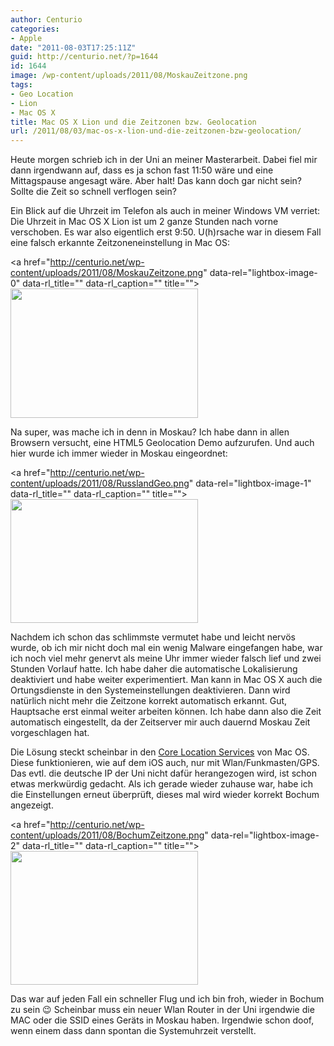 ```yaml
---
author: Centurio
categories:
- Apple
date: "2011-08-03T17:25:11Z"
guid: http://centurio.net/?p=1644
id: 1644
image: /wp-content/uploads/2011/08/MoskauZeitzone.png
tags:
- Geo Location
- Lion
- Mac OS X
title: Mac OS X Lion und die Zeitzonen bzw. Geolocation
url: /2011/08/03/mac-os-x-lion-und-die-zeitzonen-bzw-geolocation/
---
```

Heute morgen schrieb ich in der Uni an meiner Masterarbeit. Dabei fiel mir dann irgendwann auf, dass es ja schon fast 11:50 wäre und eine Mittagspause angesagt wäre. Aber halt! Das kann doch gar nicht sein? Sollte die Zeit so schnell verflogen sein?

Ein Blick auf die Uhrzeit im Telefon als auch in meiner Windows VM verriet: Die Uhrzeit in Mac OS X Lion ist um 2 ganze Stunden nach vorne verschoben. Es war also eigentlich erst 9:50. U(h)rsache war in diesem Fall eine falsch erkannte Zeitzoneneinstellung in Mac OS:

<a href="http://centurio.net/wp-content/uploads/2011/08/MoskauZeitzone.png" data-rel="lightbox-image-0" data-rl\_title="" data-rl\_caption="" title=""><img loading="lazy" src="http://centurio.net/wp-content/uploads/2011/08/MoskauZeitzone-300x207.png" alt="" title="Moskau Zeitzone" width="300" height="207" class="aligncenter size-medium wp-image-1645" srcset="https://centurio.net/wp-content/uploads/2011/08/MoskauZeitzone-300x207.png 300w, https://centurio.net/wp-content/uploads/2011/08/MoskauZeitzone.png 640w" sizes="(max-width: 300px) 100vw, 300px" /></a>

<!--more-->

Na super, was mache ich in denn in Moskau? Ich habe dann in allen Browsern versucht, eine HTML5 Geolocation Demo aufzurufen. Und auch hier wurde ich immer wieder in Moskau eingeordnet:

<a href="http://centurio.net/wp-content/uploads/2011/08/RusslandGeo.png" data-rel="lightbox-image-1" data-rl\_title="" data-rl\_caption="" title=""><img loading="lazy" src="http://centurio.net/wp-content/uploads/2011/08/RusslandGeo-300x198.png" alt="" title="Russland Geolocation" width="300" height="198" class="aligncenter size-medium wp-image-1646" srcset="https://centurio.net/wp-content/uploads/2011/08/RusslandGeo-300x198.png 300w, https://centurio.net/wp-content/uploads/2011/08/RusslandGeo.png 764w" sizes="(max-width: 300px) 100vw, 300px" /></a>

Nachdem ich schon das schlimmste vermutet habe und leicht nervös wurde, ob ich mir nicht doch mal ein wenig Malware eingefangen habe, war ich noch viel mehr genervt als meine Uhr immer wieder falsch lief und zwei Stunden Vorlauf hatte. Ich habe daher die automatische Lokalisierung deaktiviert und habe weiter experimentiert. Man kann in Mac OS X auch die Ortungsdienste in den Systemeinstellungen deaktivieren. Dann wird natürlich nicht mehr die Zeitzone korrekt automatisch erkannt. Gut, Hauptsache erst einmal weiter arbeiten können. Ich habe dann also die Zeit automatisch eingestellt, da der Zeitserver mir auch dauernd Moskau Zeit vorgeschlagen hat.

Die Lösung steckt scheinbar in den [Core Location Services](http://cocoawithlove.com/2009/09/whereismymac-snow-leopard-corelocation.html) von Mac OS. Diese funktionieren, wie auf dem iOS auch, nur mit Wlan/Funkmasten/GPS. Das evtl. die deutsche IP der Uni nicht dafür herangezogen wird, ist schon etwas merkwürdig gedacht. Als ich gerade wieder zuhause war, habe ich die Einstellungen erneut überprüft, dieses mal wird wieder korrekt Bochum angezeigt.

<a href="http://centurio.net/wp-content/uploads/2011/08/BochumZeitzone.png" data-rel="lightbox-image-2" data-rl\_title="" data-rl\_caption="" title=""><img loading="lazy" src="http://centurio.net/wp-content/uploads/2011/08/BochumZeitzone-300x214.png" alt="" title="Bochum Zeitzone" width="300" height="214" class="aligncenter size-medium wp-image-1647" srcset="https://centurio.net/wp-content/uploads/2011/08/BochumZeitzone-300x214.png 300w, https://centurio.net/wp-content/uploads/2011/08/BochumZeitzone.png 640w" sizes="(max-width: 300px) 100vw, 300px" /></a>

Das war auf jeden Fall ein schneller Flug und ich bin froh, wieder in Bochum zu sein 😉 Scheinbar muss ein neuer Wlan Router in der Uni irgendwie die MAC oder die SSID eines Geräts in Moskau haben. Irgendwie schon doof, wenn einem dass dann spontan die Systemuhrzeit verstellt.